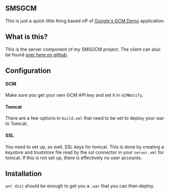 SMSGCM
------

This is just a quick little thing based off of 
[Google's GCM Demo](http://developer.android.com/google/gcm/demo.html) application.

## What is this?

This is the server component of my SMSGCM project. The client can also be found
[over here on github](https://github.com/nullren/smsgcm-client).

## Configuration

#### GCM

Make sure you get your own GCM API key and set it in `GCMNotify`.

#### Tomcat

There are a few options in `build.xml` that need to be set to deploy your war to Tomcat.

#### SSL

You need to set up, as well, SSL keys for tomcat. This is done by creating a *keystore*
and *truststore* file read by the ssl connector in your `server.xml` for tomcat. If this
is not set up, there is effectively no user accounts.

## Installation

`ant dist` should be enough to get you a `.war` that you can then deploy.
